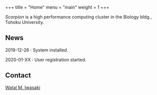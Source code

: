 +++
title = "Home"
menu = "main"
weight = 1
+++

*Scorpion* is a high performance computing cluster in the Biology bldg., Tohoku University.

## News

2019-12-26
: System installed.

2020-01-XX
: User registration started.

## Contact

[Watal M. Iwasaki](mailto:heavywatal@tohoku.ac.jp?subject=[hpc-scorpion])
